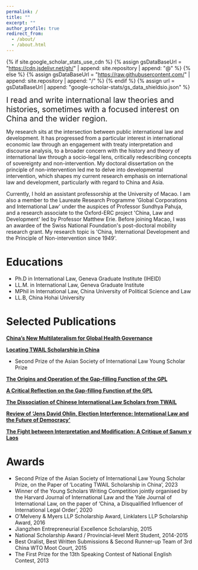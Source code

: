 ```yaml
---
permalink: /
title: ""
excerpt: ""
author_profile: true
redirect_from: 
  - /about/
  - /about.html
---
```


{% if site.google_scholar_stats_use_cdn %}
{% assign gsDataBaseUrl = "https://cdn.jsdelivr.net/gh/" | append: site.repository | append: "@" %}
{% else %}
{% assign gsDataBaseUrl = "https://raw.githubusercontent.com/" | append: site.repository | append: "/" %}
{% endif %}
{% assign url = gsDataBaseUrl | append: "google-scholar-stats/gs_data_shieldsio.json" %}

<span class='anchor' id='about-me'></span>



<span style="font-size:1.5em;">I read and write international law theories and histories, sometimes with a focused interest on China and the wider region. </span> 


  
My research sits at the intersection between public international law and development. It has progressed from a particular interest in international economic law through an engagement with treaty interpretation and discourse analysis, to a broader concern with the history and theory of international law through a socio-legal lens, critically redescribing concepts of sovereignty and non-intervention. My doctoral dissertation on the principle of non-intervention led me to delve into developmental intervention, which shapes my current research emphasis on international law and development, particularly with regard to China and Asia.


Currently, I hold an assistant professorship at the University of Macao. I am also a member to the Laureate Research Programme 'Global Corporations and International Law' under the auspices of Professor Sundhya Pahuja, and a research associate to the Oxford-ERC project 'China, Law and Development' led by Professor Matthew Erie. Before joining Macao, I was an awardee of the Swiss National Foundation's post-doctoral mobility research grant. My research topic is 'China, International Development and the Principle of Non-intervention since 1949'. 

  
#  Educations
- Ph.D in International Law, Geneva Graduate Institute (IHEID)
- LL.M. in International Law, Geneva Graduate Institute
- MPhil in International Law, China University of Political Science and Law            
- LL.B, China Hohai University     

  
# Selected Publications 

<div class='paper-box-text' markdown="1">

[**China’s New Multilateralism for Global Health Governance**]([https://www.cambridge.org/core/journals/asian-journal-of-comparative-law/article/chinas-new-global-health-governance/A6172980DD079BF65017145B96D073E9])

[**Locating TWAIL Scholarship in China**]([https://www.cambridge.org/core/journals/asian-journal-of-international-law/article/locating-twail-scholarship-in-china/404669226588E97228C9026414DEDDC4]) 
- Second Prize of the Asian Society of International Law Young Scholar Prize

[**The Origins and Operation of the Gap-filling Function of the GPL**]([https://academic.oup.com/jids/article/13/4/560/6656548])

[**A Critical Reflection on the Gap-filling Function of the GPL**]([https://www.elgaronline.com/view/journals/cilj/11/1/article-p96.xml])

[**The Dissociation of Chinese International Law Scholars from TWAIL**]([https://twailr.com/twail-review/issue-03-2022/yilin-wang-the-dissociation-of-chinese-international-law-scholars-from-twail/#:~:text=Despite%20historical%20affinity%20and%20instrumental,Chinese%20approach%20to%20international%20law.])

[**Review of ‘Jens David Ohlin, Election Interference: International Law and the Future of Democracy'**]([https://academic.oup.com/chinesejil/article/21/2/401/6566257])

[**The Fight between Interpretation and Modification: A Critique of Sanum v Laos**](https://academic.oup.com/icsidreview/article/35/1-2/236/6032230)


# Awards
- Second Prize of the Asian Society of International Law Young Scholar Prize, on the Paper of ‘Locating TWAIL Scholarship in China’, 2023
-	Winner of the Young Scholars Writing Competition jointly organised by the Harvard Journal of International Law and the Yale Journal of International Law, on the paper of ‘China, a Disqualified Influencer of International Legal Order’, 2020
-	O’Melveny & Myers LLP Scholarship Award, Linklaters LLP Scholarship Award, 2016
-	Jiangzhen Entrepreneurial Excellence Scholarship, 2015
-	National Scholarship Award / Provincial-level Merit Student, 2014-2015
-	Best Oralist, Best Written Submissions & Second Runner-up Team of 3rd China WTO Moot Court, 2015
-	The First Prize for the 13th Speaking Contest of National English Contest, 2013

                                                                        



